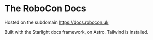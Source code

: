 # The RoboCon Docs
Hosted on the subdomain https://docs.robocon.uk

Built with the Starlight docs framework, on Astro. Tailwind is installed.